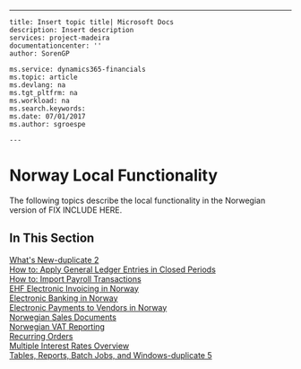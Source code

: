 ---
    title: Insert topic title| Microsoft Docs
    description: Insert description
    services: project-madeira
    documentationcenter: ''
    author: SorenGP

    ms.service: dynamics365-financials
    ms.topic: article
    ms.devlang: na
    ms.tgt_pltfrm: na
    ms.workload: na
    ms.search.keywords:
    ms.date: 07/01/2017
    ms.author: sgroespe

    ---
# Norway Local Functionality
The following topics describe the local functionality in the Norwegian version of FIX INCLUDE HERE<!--[!INCLUDE[nav_current_short](../../BusinessFunctionality/IntegratingWithMicrosoftOffice/includes/nav_current_short_md.md)] -->.  
  
## In This Section  
 [What's New-duplicate 2](../../LocalFunctionalityForMicrosoftDynamicsNav2016/Norway/what-s-new-duplicate-2.md)  
 [How to: Apply General Ledger Entries in Closed Periods](../../LocalFunctionalityForMicrosoftDynamicsNav2016/Norway/how-to-apply-general-ledger-entries-in-closed-periods.md)  
  [How to: Import Payroll Transactions](../../LocalFunctionalityForMicrosoftDynamicsNav2016/Norway/how-to-import-payroll-transactions.md)  
  [EHF Electronic Invoicing in Norway](../../LocalFunctionalityForMicrosoftDynamicsNav2016/Norway/ehf-electronic-invoicing-in-norway.md)  
  [Electronic Banking in Norway](../../LocalFunctionalityForMicrosoftDynamicsNav2016/Norway/electronic-banking-in-norway.md)  
  [Electronic Payments to Vendors in Norway](../../LocalFunctionalityForMicrosoftDynamicsNav2016/Norway/electronic-payments-to-vendors-in-norway.md)  
  [Norwegian Sales Documents](../../LocalFunctionalityForMicrosoftDynamicsNav2016/Norway/norwegian-sales-documents.md)  
  [Norwegian VAT Reporting](../../LocalFunctionalityForMicrosoftDynamicsNav2016/Norway/norwegian-vat-reporting.md)  
 [Recurring Orders](../../LocalFunctionalityForMicrosoftDynamicsNav2016/Norway/recurring-orders.md)  
  [Multiple Interest Rates Overview](../../LocalFunctionalityForMicrosoftDynamicsNav2016/Finland/multiple-interest-rates-overview.md)  
  [Tables, Reports, Batch Jobs, and Windows-duplicate 5](../../LocalFunctionalityForMicrosoftDynamicsNav2016/Norway/tables-reports-batch-jobs-and-windows-duplicate-5.md)